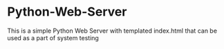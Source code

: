 # Python-Web-Server
This is a simple Python Web Server with templated index.html that can be used as a part of system testing

